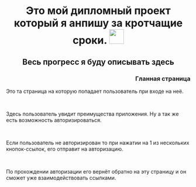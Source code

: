 <h1 align="center">
  Это мой дипломный проект который я анпишу за кротчащие сроки.
  <img src="https://github.com/blackcater/blackcater/raw/main/images/Hi.gif" height="40"/>
</h1>
<h2 align="center">Весь прогресс я буду описывать здесь</h2>
<h3 align="right">Гланная страница</h3>
<p>Это та страница на которую попадает пользователь при входе на неё.</p>
<br>
<p>Здесь пользователь увидит преимущества приложения. Ну а так же есть возможность авторизироваться.</p>
<br>
<p>Если пользователь не авторизирован то при нажатии на 1 из нескольких кнопок-ссылок, его отправит на авторизацию.</p>
<br>
<p>По прохождении авторизации его вернёт обратно на эту страницу и он сможет уже взаимодействовать ссылками.</p>
